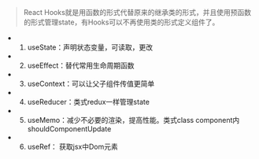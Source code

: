 > React Hooks就是用函数的形式代替原来的继承类的形式，并且使用预函数的形式管理state，有Hooks可以不再使用类的形式定义组件了。

+ 1. useState：声明状态变量，可读取，更改
+ 2. useEffect：替代常用生命周期函数
+ 3. useContext：可以让父子组件传值更简单
+ 4. useReducer：类式redux一样管理state
+ 5. useMemo：减少不必要的渲染，提高性能。类式class component内shouldComponentUpdate
+ 6. useRef： 获取jsx中Dom元素